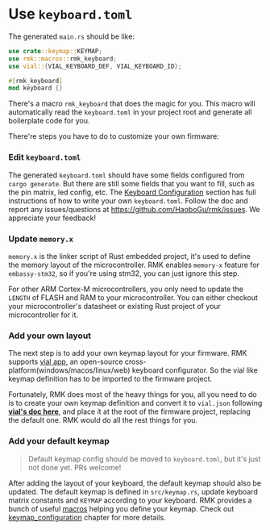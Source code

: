 # Use `keyboard.toml`

The generated `main.rs` should be like:

```rust
use crate::keymap::KEYMAP;
use rmk::macros::rmk_keyboard;
use vial::{VIAL_KEYBOARD_DEF, VIAL_KEYBOARD_ID};

#[rmk_keyboard]
mod keyboard {}
```

There's a macro `rmk_keyboard` that does the magic for you. This macro will automatically read the `keyboard.toml` in your project root and generate all boilerplate code for you.

There're steps you have to do to customize your own firmware:

### Edit `keyboard.toml`

The generated `keyboard.toml` should have some fields configured from `cargo generate`. But there are still some fields that you want to fill, such as the pin matrix, led config, etc. The [Keyboard Configuration](../keyboard_configuration.md) section has full instructions of how to write your own `keyboard.toml`. Follow the doc and report any issues/questions at <https://github.com/HaoboGu/rmk/issues>. We appreciate your feedback!

### Update `memory.x`

`memory.x` is the linker script of Rust embedded project, it's used to define the memory layout of the microcontroller. RMK enables `memory-x` feature for `embassy-stm32`, so if you're using stm32, you can just ignore this step.

For other ARM Cortex-M microcontrollers, you only need to update the `LENGTH` of FLASH and RAM to your microcontroller.
You can either checkout your microcontroller's datasheet or existing Rust project of your microcontroller for it.

### Add your own layout

The next step is to add your own keymap layout for your firmware. RMK supports [vial app](https://get.vial.today/), an
open-source cross-platform(windows/macos/linux/web) keyboard configurator. So the vial like keymap definition has to be
imported to the firmware project.

Fortunately, RMK does most of the heavy things for you, all you need to do is to create your own keymap definition and
convert it to `vial.json` following **[vial's doc here](https://get.vial.today/docs/porting-to-via.html)**, and place it
at the root of the firmware project, replacing the default one. RMK would do all the rest things for you.

### Add your default keymap

> Default keymap config should be moved to `keyboard.toml`, but it's just not done yet. PRs welcome!

After adding the layout of your keyboard, the default keymap should also be updated. The default keymap is defined
in `src/keymap.rs`, update keyboard matrix constants and `KEYMAP` according to your keyboard. RMK provides a bunch of
useful [macros](https://docs.rs/rmk/latest/rmk/#macros) helping you define your keymap. Check
out [keymap_configuration](../keymap.md) chapter for more details.